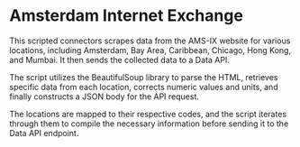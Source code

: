 # Amsterdam Internet Exchange

This scripted connectors scrapes data from the AMS-IX website for various locations, including Amsterdam, Bay Area, Caribbean, Chicago, Hong Kong, and Mumbai. It then sends the collected data to a Data API. 

The script utilizes the BeautifulSoup library to parse the HTML, retrieves specific data from each location, corrects numeric values and units, and finally constructs a JSON body for the API request. 

The locations are mapped to their respective codes, and the script iterates through them to compile the necessary information before sending it to the Data API endpoint.
